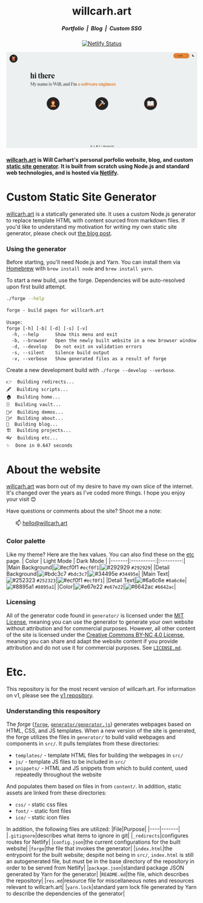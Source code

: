 <h1 align="center">willcarh.art</h1>
<h5 align="center">Portfolio &nbsp;|&nbsp; Blog &nbsp;|&nbsp; Custom SSG</h5>
<p align="center">
  <a href="https://app.netlify.com/sites/willcarhart/deploys" target="_blank">
    <img src="https://api.netlify.com/api/v1/badges/76e0da51-2ff8-4145-a11f-96cb27e862e9/deploy-status" alt="Netlify Status" />
  </a>
</p>
<p align="center"><img alt="willcarh.art logo" src="logo.png" /></p>

#### [willcarh.art](https://willcarh.art) is Will Carhart's personal porfolio website, blog, and custom [static site generator](https://www.netlify.com/blog/2020/04/14/what-is-a-static-site-generator-and-3-ways-to-find-the-best-one/). It is built from scratch using Node.js and standard web technologies, and is hosted via [Netlify](https://netlify.com).

# Custom Static Site Generator
[willcarh.art](https://willcarh.art) is a statically generated site. It uses a custom Node.js generator to replace template HTML with content sourced from markdown files. If you'd like to understand my motivation for writing my own static site generator, please check out [the blog post](https://willcarh.art/blog/why-i-wrote-my-own-static-site-generator).

### Using the generator
Before starting, you'll need Node.js and Yarn. You can install them via [Homebrew](https://brew.sh/) with `brew install node` and `brew install yarn`.

To start a new build, use the forge. Dependencies will be auto-resolved upon first build attempt.
```bash
./forge --help
```
```
forge - build pages for willcarh.art

Usage:
forge [-h] [-b] [-d] [-s] [-v]
  -h, --help      Show this menu and exit
  -b, --browser   Open the newly built website in a new browser window
  -d, --develop   Do not exit on validation errors
  -s, --silent    Silence build output
  -v, --verbose   Show generated files as a result of forge
```
Create a new development build with `./forge --develop --verbose`.
```
👉  Building redirects...
🖋  Building scripts...
🏠  Building home...
🗄  Building vault...
🏃‍♂️  Building demos...
💁‍♂️  Building about...
📖  Building blog...
🏗  Building projects...
👓  Building etc...
✨  Done in 0.647 seconds
```

# About the website
[willcarh.art](https://willcarh.art) was born out of my desire to have my own slice of the internet. It's changed over the years as I've coded more things. I hope you enjoy your visit 😊

Have questions or comments about the site? Shoot me a note:

&nbsp;&nbsp;&nbsp;&nbsp;&nbsp;&nbsp;📫 hello@willcarh.art

### Color palette
Like my theme? Here are the hex values. You can also find these on the [etc](https://willcarh.art/etc) page.
| Color | Light Mode | Dark Mode |
|-------|:----------:|:---------:|
|Main Background|![#ecf0f1](https://via.placeholder.com/10/ecf0f1?text=+) `#ecf0f1`|![#292929](https://via.placeholder.com/10/292929?text=+) `#292929`|
|Detail Background|![#bdc3c7](https://via.placeholder.com/10/bdc3c7?text=+) `#bdc3c7`|![#34495e](https://via.placeholder.com/10/34495e?text=+) `#34495e`|
|Main Text|![#252323](https://via.placeholder.com/10/252323?text=+) `#252323`|![#ecf0f1](https://via.placeholder.com/10/ecf0f1?text=+) `#ecf0f1`|
|Detail Text|![#6a6c6e](https://via.placeholder.com/10/6a6c6e?text=+) `#6a6c6e`|![#8895a1](https://via.placeholder.com/10/8895a1?text=+) `#8895a1`|
|Color|![#e67e22](https://via.placeholder.com/10/e67e22?text=+) `#e67e22`|![#6642ac](https://via.placeholder.com/10/6642ac?text=+) `#6642ac`|

### Licensing
All of the generator code found in `generator/` is licensed under the [MIT License](https://choosealicense.com/licenses/mit/), meaning you can use the generator to generate your own website without attribution and for commercial purposes. However, all other content of the site is licensed under the [Creative Commons BY-NC 4.0 License](https://creativecommons.org/licenses/by-nc/4.0/), meaning you can share and adapt the website content if you provide attribution and do not use it for commercial purposes. See [`LICENSE.md`](LICENSE.md).

# Etc.
This repository is for the most recent version of willcarh.art. For information on v1, please see the [v1 repository](https://github.com/wcarhart/willcarh.art-v1).

### Understanding this respository
The _forge_ ([`forge`](https://github.com/wcarhart/willcarh.art/blob/master/forge), [`generator/generator.js`](https://github.com/wcarhart/willcarh.art/blob/master/generator/generator.js)) generates webpages based on HTML, CSS, and JS templates. When a new version of the site is generated, the forge utilizes the files in `generator/` to build valid webpages and components in `src/`. It pulls templates from these directories:
* `templates/` - template HTML files for building the webpages in `src/`
* `js/` - template JS files to be included in `src/`
* `snippets/` - HTML and JS snippets from which to build content, used repeatedly throughout the website

And populates them based on files in from `content/`. In addition, static assets are linked from these directories:
* `css/` - static css files
* `font/` - static font files
* `ico/` - static icon files

In addition, the following files are utilized:
|File|Purpose|
|----|-------|
|`.gitignore`|describes what items to ignore in git|
|`_redirects`|configures routes for Netlify|
|`config.json`|the current configurations for the built website|
|`forge`|the file that invokes the generator|
|`index.html`|the entrypoint for the built website; despite not being in `src/`, `index.html` is still an autogenerated file, but must be in the base directory of the repository in order to be served from Netlify|
|`package.json`|standard package JSON generated by Yarn for the generator|
|`README.md`|the file, which describes the repository|
|`res.md`|resource file for miscellaneous notes and resources relevant to willcarh.art|
|`yarn.lock`|standard yarn lock file generated by Yarn to describe the dependencies of the generator|
